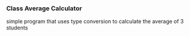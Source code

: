 ### Class Average Calculator

simple program that uses type conversion to calculate the average of 3 students
